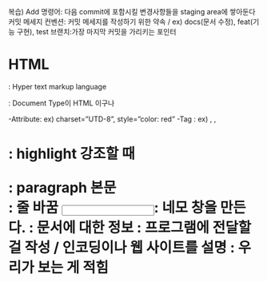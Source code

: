 복습) 
Add 명령어: 다음 commit에 포함시킬 변경사항들을 staging area에 쌓아둔다
커밋 메세지 컨벤션: 커밋 메세지를 작성하기 위한 약속 / ex) docs(문서 수정), feat(기능 구현), test
브랜치:가장 마지막 커밋을 가리키는 포인터
# HTML
: Hyper text markup language

<!DOCTYPE html> : Document Type이 HTML 이구나
-Attribute: ex) charset=”UTD-8”, style=”color: red”
-Tag : ex) <head> , <body> ,<h1>
<h1>: highlight 강조할 때 
<p>: paragraph 본문
<br>: 줄 바꿈 
<input placeholder>: 네모 창을 만든다.
<Meta>: 문서에 대한 정보
<head>: 프로그램에 전달할 걸 작성 / 인코딩이나 웹 사이트를 설명
<body>: 우리가 보는 게 적힘
